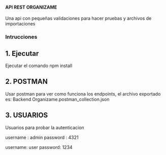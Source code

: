 #### API REST ORGANIZAME ####

Una api con pequeñas validaciones para hacer pruebas y archivos de importaciones 

### Intrucciones ###

## 1. Ejecutar ##
Ejecutar el comando
npm install

## 2. POSTMAN ##
Usar postman para ver como funciona los endpoints, el archivo exportado es: 
Backend Organizame.postman_collection.json

## 3. USUARIOS ##
Usuarios para probar la autenticacion

username : admin
password : 4321

username: user
password: 1234